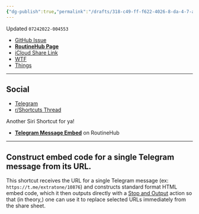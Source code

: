 ```yaml
---
{"dg-publish":true,"permalink":"/drafts/318-c49-ff-f622-4026-8-da-4-7-ad-5-d1-fb-3-b7-b/","dgHomeLink":true,"dgPassFrontmatter":false}
---
```


Updated `07242022-004553`

- [GitHub Issue](https://github.com/extratone/i/issues/230)
- [**RoutineHub Page**](https://routinehub.co/shortcut/12622/)
- [iCloud Share Link](https://www.icloud.com/shortcuts/fe2d84f61ffe4cea8599f25650b75cf7)
- [WTF](https://davidblue.wtf/drafts/318C49FF-F622-4026-8DA4-7AD5D1FB3B7B.html)
- [Things](things:///show?id=KeQnZxN213HpN3RFA14PHe)

---

## Social

- [Telegram](https://t.me/extratone/12382)
- [r/Shortcuts Thread](https://www.reddit.com/r/shortcuts/comments/siyfo7/a_guide_to_some_telegram_configurables_including/)

Another Siri Shortcut for ya! 

- [**Telegram Message Embed**](https://routinehub.co/shortcut/12622/) on RoutineHub

---

## Construct embed code for a single Telegram message from its URL.

This shortcut receives the URL for a single Telegram message (ex: `https://t.me/extratone/10876`) and constructs standard format HTML embed code, which it then outputs directly with a [Stop and Output](https://www.matthewcassinelli.com/actions/stop-and-output/) action so that (in theory,) one can use it to replace selected URLs immediately from the share sheet.